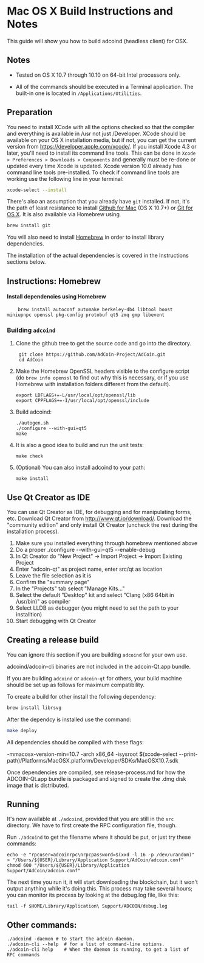 Mac OS X Build Instructions and Notes
====================================
This guide will show you how to build adcoind (headless client) for OSX.

Notes
-----

* Tested on OS X 10.7 through 10.10 on 64-bit Intel processors only.

* All of the commands should be executed in a Terminal application. The
built-in one is located in `/Applications/Utilities`.

Preparation
-----------

You need to install XCode with all the options checked so that the compiler
and everything is available in /usr not just /Developer. XCode should be
available on your OS X installation media, but if not, you can get the
current version from https://developer.apple.com/xcode/. If you install
Xcode 4.3 or later, you'll need to install its command line tools. This can
be done in `Xcode > Preferences > Downloads > Components` and generally must
be re-done or updated every time Xcode is updated. Xcode version 10.0 already
has command line tools pre-installed. To check if command line tools are working
use the following line in your terminal:
```bash
xcode-select --install
```

There's also an assumption that you already have `git` installed. If
not, it's the path of least resistance to install [Github for Mac](https://mac.github.com/)
(OS X 10.7+) or
[Git for OS X](https://code.google.com/p/git-osx-installer/). It is also
available via Homebrew using 
```bash
brew install git
```

You will also need to install [Homebrew](http://brew.sh) in order to install library
dependencies.

The installation of the actual dependencies is covered in the Instructions
sections below.

Instructions: Homebrew
----------------------

#### Install dependencies using Homebrew

        brew install autoconf automake berkeley-db4 libtool boost miniupnpc openssl pkg-config protobuf qt5 zmq gmp libevent

### Building `adcoind`

1. Clone the github tree to get the source code and go into the directory.

        git clone https://github.com/AdCoin-Project/AdCoin.git
        cd AdCoin

2.  Make the Homebrew OpenSSL headers visible to the configure script  (do ```brew info openssl``` to find out why this is necessary, or if you use Homebrew with installation folders different from the default).

        export LDFLAGS+=-L/usr/local/opt/openssl/lib
        export CPPFLAGS+=-I/usr/local/opt/openssl/include

3.  Build adcoind:

        ./autogen.sh
        ./configure --with-gui=qt5
        make

4.  It is also a good idea to build and run the unit tests:

        make check

5.  (Optional) You can also install adcoind to your path:

        make install

Use Qt Creator as IDE
------------------------
You can use Qt Creator as IDE, for debugging and for manipulating forms, etc.
Download Qt Creator from http://www.qt.io/download/. Download the "community edition" and only install Qt Creator (uncheck the rest during the installation process).

1. Make sure you installed everything through homebrew mentioned above
2. Do a proper ./configure --with-gui=qt5 --enable-debug
3. In Qt Creator do "New Project" -> Import Project -> Import Existing Project
4. Enter "adcoin-qt" as project name, enter src/qt as location
5. Leave the file selection as it is
6. Confirm the "summary page"
7. In the "Projects" tab select "Manage Kits..."
8. Select the default "Desktop" kit and select "Clang (x86 64bit in /usr/bin)" as compiler
9. Select LLDB as debugger (you might need to set the path to your installtion)
10. Start debugging with Qt Creator

Creating a release build
------------------------
You can ignore this section if you are building `adcoind` for your own use.

adcoind/adcoin-cli binaries are not included in the adcoin-Qt.app bundle.

If you are building `adcoind` or `adcoin-qt` for others, your build machine should be set up
as follows for maximum compatibility.

To create a build for other install the following dependency:
```bash        
brew install librsvg
```
After the dependcy is installed use the command:
```bash
make deploy
```

All dependencies should be compiled with these flags:

 -mmacosx-version-min=10.7
 -arch x86_64
 -isysroot $(xcode-select --print-path)/Platforms/MacOSX.platform/Developer/SDKs/MacOSX10.7.sdk

Once dependencies are compiled, see release-process.md for how the ADCOIN-Qt.app
bundle is packaged and signed to create the .dmg disk image that is distributed.

Running
-------

It's now available at `./adcoind`, provided that you are still in the `src`
directory. We have to first create the RPC configuration file, though.

Run `./adcoind` to get the filename where it should be put, or just try these
commands:

    echo -e "rpcuser=adcoinrpc\nrpcpassword=$(xxd -l 16 -p /dev/urandom)" > "/Users/${USER}/Library/Application Support/AdCoin/adcoin.conf"
    chmod 600 "/Users/${USER}/Library/Application Support/AdCoin/adcoin.conf"

The next time you run it, it will start downloading the blockchain, but it won't
output anything while it's doing this. This process may take several hours;
you can monitor its process by looking at the debug.log file, like this:

    tail -f $HOME/Library/Application\ Support/ADCOIN/debug.log

Other commands:
-------

    ./adcoind -daemon # to start the adcoin daemon.
    ./adcoin-cli --help  # for a list of command-line options.
    ./adcoin-cli help    # When the daemon is running, to get a list of RPC commands
